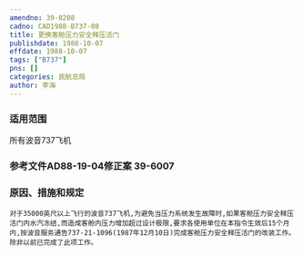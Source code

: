 ```yaml
---
amendno: 39-0208  
cadno: CAD1988-B737-08  
title: 更换客舱压力安全释压活门  
publishdate: 1988-10-07  
effdate: 1988-10-07  
tags: ["B737"]  
pns: []  
categories: 民航总局  
author: 李海  
---
```

  
### 适用范围  
所有波音737飞机  
  
<!--more-->  
### 参考文件AD88-19-04修正案 39-6007  
  
### 原因、措施和规定  
    对于35000英尺以上飞行的波音737飞机,为避免当压力系统发生故障时,如果客舱压力安全释压活门内水汽冻结,而造成客舱内压力增加超过设计极限,要求各使用单位在本指令生效后15个月内,按波音服务通告737-21-1096(1987年12月10日)完成客舱压力安全释压活门的改装工作。除非以前已完成了此项工作。  
